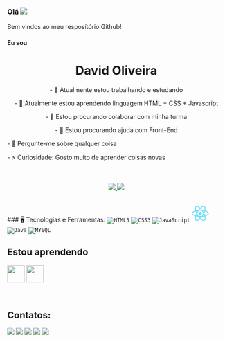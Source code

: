 <!---ESTE ARQUIVO É PARA CONFIGURAR SEU PERFIL DO GITHUB, PREENCHA COM SEUS DADOS. Para que ele seja visto como seu perfil, é preciso criar um repositório público com o seu nome de usuário e salvar com o nome README.md--->
<!---SEUNOME--->
<div dsplay="inline-block">
<h3>Olá <img src="https://raw.githubusercontent.com/kaueMarques/kaueMarques/master/hi.gif" width="30px"></h3>
Bem vindos ao meu resposítório Github!
<h4>Eu sou</h4> 
<h1 align="center">David Oliveira</h1>
  

<!---APRESENTAÇÃO--->  
<div display="block">
<p align="center">‍- 🔭 Atualmente estou trabalhando e estudando</p>
<p align="center">- 🌱 Atualmente estou aprendendo linguagem HTML + CSS + Javascript</p>
<p align="center">- 👯 Estou procurando colaborar com minha turma</p>
<p align="center">- 🤔 Estou procurando ajuda com Front-End</p>
<p align="left">- 💬 Pergunte-me sobre qualquer coisa</a>
<p align="left">- ⚡ Curiosidade: Gosto muito de aprender coisas novas</p>
</div>
  
<br>  

<!---ESTATÍSTICAS DO GITHUB--->
<p align="center">
<a href="https://github.com/DavidSantosOliveira">
<img height="180em" src="https://github-readme-stats-eight-theta.vercel.app/api?username=AugustoQueiroz13&show_icons=true&theme=algolia&include_all_commits=true&count_private=true"/>
<img height="180em" src="https://github-readme-stats-eight-theta.vercel.app/api/top-langs/?username=SEUUSERNAME&layout=compact&langs_count=8&theme=algolia"/>
</a>
</p>

<br>
<!---ÍCONES DAS LINGUAGENS E FERRAMENTAS--->   
### 🖥️ Tecnologias e Ferramentas: 
<code><img width="40px" src="https://cdn.jsdelivr.net/gh/devicons/devicon/icons/html5/html5-original-wordmark.svg" title = "HTML5"/></code>
<code><img width="40px" src="https://cdn.jsdelivr.net/gh/devicons/devicon/icons/css3/css3-original-wordmark.svg" title = "CSS3"/></code>
<code><img width="40px" src="https://cdn.jsdelivr.net/gh/devicons/devicon/icons/javascript/javascript-original.svg" title = "JavaScript"/></code>
<code><img width="40px" src="https://raw.githubusercontent.com/devicons/devicon/master/icons/react/react-original.svg" title = "React"/></code>
<code><img width="40px" src="https://cdn.jsdelivr.net/gh/devicons/devicon/icons/java/java-original.svg" title = "Java"/></code>
<code><img width="40px" src="https://cdn.jsdelivr.net/gh/devicons/devicon/icons/mysql/mysql-original.svg" title = "MYSQL"/></code>

<!---O QUE VC ESTÁ APRENDENDO--->   
## Estou aprendendo
<img loading="lazy" src="https://cdn.jsdelivr.net/gh/devicons/devicon/icons/java/java-original.svg" width="40" height="40"/> <img loading="lazy" src="https://cdn.jsdelivr.net/gh/devicons/devicon/icons/linux/linux-original.svg" width="40" height="40"/>

<br>
  
<!---SEUS CONTATOS---> 
## Contatos:
<div>
<a href="https://www.youtube.com/seu-canal-youtube-aqui" target="_blank"><img loading="lazy" src="https://img.shields.io/badge/YouTube-FF0000?style=for-the-badge&logo=youtube&logoColor=white" target="_blank"></a>
<a href="https://instagram.com/seu-usuário-instagram-aqui" target="_blank"><img loading="lazy" src="https://img.shields.io/badge/-Instagram-%23E4405F?style=for-the-badge&logo=instagram&logoColor=white" target="_blank"></a>
<a href="https://www.twitch.tv/seu-usuário-aqui" target="_blank"><img loading="lazy" src="https://img.shields.io/badge/Twitch-9146FF?style=for-the-badge&logo=twitch&logoColor=white" target="_blank"></a>
<a href = "mailto:contato@seu-usuário-aqui"><img loading="lazy" src="https://img.shields.io/badge/Gmail-D14836?style=for-the-badge&logo=gmail&logoColor=white" target="_blank"></a>
<a href="https://www.linkedin.com/in/seu-usuário-linkedln-aqui" target="_blank"><img loading="lazy" src="https://img.shields.io/badge/-LinkedIn-%230077B5?style=for-the-badge&logo=linkedin&logoColor=white" target="_blank"></a>   
</div>
